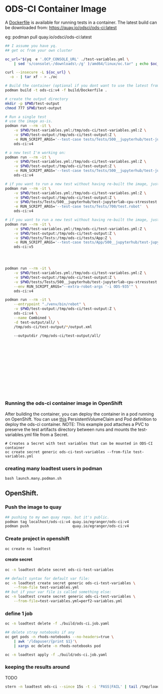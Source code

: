 # ODS-CI Container Image

A [Dockerfile](Dockerfile) is available for running tests in a container.
The latest build can be downloaded from: https://quay.io/odsci/ods-ci:latest

eg: podman pull quay.io/odsci/ods-ci:latest

```bash
## I assume you have yq.
## get oc from your own cluster

oc_url="$(yq  e '.OCP_CONSOLE_URL' ./test-variables.yml \
    | sed 's/console\-/downloads\-/g' )/amd64/linux/oc.tar" ; echo $oc_url

curl --insecure -L ${oc_url} \
  -o - | tar xf - > ./oc

# Build the container (optional if you dont want to use the latest from quay.io/odsci)
podman build -t ods-ci:v4 -f build/Dockerfile .

# create the output directory
mkdir -p $PWD/test-output
chmod 777 $PWD/test-output

# Run a single test
# use the image as-is.
podman run --rm -it \
    -v $PWD/test-variables.yml:/tmp/ods-ci/test-variables.yml:Z \
    -v $PWD/test-output:/tmp/ods-ci/test-output:Z \
    -e RUN_SCRIPT_ARGS='--test-case tests/Tests/500__jupyterhub/test-jupyterlab-git-notebook.robot'  \
    ods-ci:v4

# a new test I'm working on:
podman run --rm -it \
    -v $PWD/test-variables.yml:/tmp/ods-ci/test-variables.yml:Z \
    -v $PWD/test-output:/tmp/ods-ci/test-output:Z \
    -e RUN_SCRIPT_ARGS='--test-case tests/Tests/500__jupyterhub/test-jupyterlab-cpu-stresstest.robot'  \
    ods-ci:v4

# if you want to run a new test without having re-built the image, just mount it:
podman run --rm -it \
    -v $PWD/test-variables.yml:/tmp/ods-ci/test-variables.yml:Z \
    -v $PWD/test-output:/tmp/ods-ci/test-output:Z \
    -v $PWD/tests/Tests/500__jupyterhub/test-jupyterlab-cpu-stresstest.robot:/tmp/ods-ci/tests/Tests/700/test.robot:Z \
    -e RUN_SCRIPT_ARGS='--test-case tests/Tests/700/test.robot'  \
    ods-ci:v4

# if you want to run a new test without having re-built the image, just mount it:
podman run --rm -it \
    -v $PWD/test-variables.yml:/tmp/ods-ci/test-variables.yml:Z \
    -v $PWD/test-output:/tmp/ods-ci/test-output:Z \
    -v $PWD/tests/Tests:/tmp/ods-ci/tests/App:Z \
    -e RUN_SCRIPT_ARGS='--test-case tests/App/500__jupyterhub/test-jupyterlab-cpu-stresstest.robot'  \
    ods-ci:v5




podman run --rm -it \
    -v $PWD/test-variables.yml:/tmp/ods-ci/test-variables.yml:Z \
    -v $PWD/test-output:/tmp/ods-ci/test-output:Z \
    -v $PWD/tests/Tests/500__jupyterhub/test-jupyterlab-cpu-stresstest.robot:/tmp/ods-ci/tests/Tests/700/test.robot:Z \
    --env RUN_SCRIPT_ARGS="--extra-robot-args '-i ODS-935'" \
    ods-ci:v4

podman run --rm -it \
    --entrypoint "./venv/bin/rebot" \
    -v $PWD/test-output:/tmp/ods-ci/test-output:Z \
    ods-ci:v4 \
    --name Combined \
    -d test-output/all/ \
    /tmp/ods-ci/test-output/*/output.xml

    --outputdir /tmp/ods-ci/test-output/all/















```


### Running the ods-ci container image in OpenShift

After building the container, you can deploy the container in a pod running on OpenShift. You can use [this](./ods-ci.pod.yaml) PersistentVolumeClaim and Pod definition to deploy the ods-ci container.  NOTE: This example pod attaches a PVC to preserve the test artifacts directory between runs and mounts the test-variables.yml file from a Secret.

```
# Creates a Secret with test variables that can be mounted in ODS-CI container
oc create secret generic ods-ci-test-variables --from-file test-variables.yml
```


### creating many loadtest users in podman

```
bash launch.many.podman.sh
```

## OpenShift.

### Push the image to quay

```bash
## pushing to my own quay repo. but it's public.
podman tag localhost/ods-ci:v4 quay.io/egranger/ods-ci:v4
podman push                    quay.io/egranger/ods-ci:v4
```

### Create project in openshift

```
oc create ns loadtest

```

#### create secret

```bash
oc -n loadtest delete secret ods-ci-test-variables

## default syntax for default var file:
oc -n loadtest create secret generic ods-ci-test-variables \
    --from-file test-variables.yml
## but if your var file is called something else:
oc -n loadtest create secret generic ods-ci-test-variables \
    --from-file=test-variables.yml=perf2-variables.yml

```


### define 1 job

```bash
oc -n loadtest delete -f ./build/ods-ci.job.yaml

## delete stray notebooks if any
oc get pods -n rhods-notebooks --no-headers=true \
    | awk '/ldapuser/{print $1}'\
    | xargs oc delete -n rhods-notebooks pod

oc -n loadtest apply -f ./build/ods-ci.job.yaml

```


### keeping the results around

TODO

```bash
stern -n loadtest ods-ci --since 15s -t -i 'PASS|FAIL' | tail /tmp/loadtest.results.txt
```
